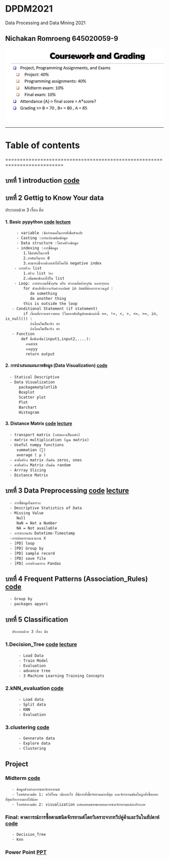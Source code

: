 # DPDM2021
Data Processing and Data Mining 2021
## Nichakan Romroeng 645020059-9


![grading image](DPDM21.JPG)


------------------------------------------------------------------------------
# Table of contents
==========================================================================
## บทที่ 1 introduction [code](https://github.com/nicha0524/DPDM2021/blob/main/intro.ipynb)
 
## บทที่ 2 Gettig to Know Your data
   ประกอบด้วย 3 เรื่อง คือ
  
   #### 1. Basic pypython [code](https://colab.research.google.com/github/nicha0524/DPDM2021/blob/main/Data101_(chapter2).ipynb#scrollTo=JwfbsPsB0U12) [lecture](https://github.com/nicha0524/DPDM2021/blob/main/%E0%B8%AA%E0%B8%A3%E0%B8%B8%E0%B8%9B%E0%B8%9A%E0%B8%97%E0%B8%97%E0%B8%B5%E0%B9%881.pdf)
         - variable :ข้อกำหนดในการตั้งชื่อตัวแปร
         - Casting :การแปลงชนิดข้อมูล
         - Data structure :โครงสร้างข้อมูล
         - indexing :การชี้ข้อมูล
            1.ใช้ลำดับในการชี้
            2.ลำดับเริ่มจาก 0
            3.สามารถชี้จากข้างหลังได้โดยใช้ negative index
        - การสร้าง list
            1.สร้าง list ว่าง
            2.เพิ่มสมาชิกลงไปใน list
        - Loop: การทำงานที่ซ้ำๆกัน หรือ ทำงานที่คล้ายๆกัน หลายๆรอบ
            for ตัวแปรที่เราจะรับค่าจากลิสต์ in ลิสต์ที่ต้องการจะวนลูป :
               do something
               do another thing
            this is outside the loop
       - Conditional Statement (if statement)
            if เงื่อนที่เราจะตรวจสอบ (โดยอาศัยสัญลักษณ์เหล่านี้ ==, !=, <, >, <=, >=, in, is_null()) :
               ถ้าเงื่อนไขเป็นจริง ทำ 
               ถ้าเงื่อนไขเป็นจริง ทำ
       - Function
           def ชื่อฟังก์ชั่น(input1,input2,....):
             งานxxx
             งานyyy
             return output
 #### 2. การนำเสนอแผนภาพข้อมูล (Data Visualization) [code](https://colab.research.google.com/github/nicha0524/DPDM2021/blob/main/Data102_(Chapter2).ipynb#scrollTo=pLC82lzuy38v)
      - Statical Descriptive
      - Data Visualization
          packagematplotlib
          Boxplot
          Scatter plot
          Plot
          Barchart
          Histogram
  #### 3. Distance Matrix [code](https://colab.research.google.com/github/nicha0524/DPDM2021/blob/main/Data103_(chapter2_distance).ipynb) [lecture](https://github.com/nicha0524/DPDM2021/blob/main/Measuring-Data-Similarity-and-Dissimilarity.pdf)
      - transport matrix (กลับแถวเป็นหลัก)
      - matrix multiplication (คูณ matrix)
      - Useful numpy functions
         summation (∑)
         average ( μ )
      - คำสั่งสร้าง matrix เริ่มต้น zeros, ones
      - คำสั่งสร้าง Matrix เริ่มต้น random
      - Arrray Slicing
      - Distance Matrix
      
   
## บทที่ 3 Data Preprocessing [code](https://github.com/nicha0524/DPDM2021/blob/main/Data_Preprocessing_(Chapter_3).ipynb)  [lecture](https://github.com/nicha0524/DPDM2021/blob/main/Chapter103_Data%20Preprocessing.pdf)
      - การชี้ข้อมูลในตาราง
      - Descriptive Statistics of Data
      - Missing Value
         Null
         NaN = Not a Number
         NA = Not available
      - การทำงานกับ Datetime-Timestamp
      -การต่อตารางแนวแกน X 
      - [PD] loop
      - [PD] Group by
      - [PD] sample record
      - [PD] save file
      - [PD] การสร้างตาราง Pandas
      
   ## บทที่ 4 Frequent Patterns (Association_Rules) [code](https://github.com/nicha0524/DPDM2021/blob/main/Frequent_Patterns_(Association_Rules).ipynb)
      - Group by
      - packages apyori
      
   ## บทที่ 5 Classification  
       ประกอบด้วย 3 เรื่อง คือ
   ### 1.Decision_Tree [code](https://github.com/nicha0524/DPDM2021/blob/main/Classification_(Decision_Tree).ipynb) [lecture](https://github.com/nicha0524/DPDM2021/blob/main/Classification%20(Decision%20Tree).pdf)
          - Load Data
          - Train Model
          - Evaluation
          - advance tree
          - 3 Machine Learning Training Concepts

   ### 2.kNN_evaluation [code](https://github.com/nicha0524/DPDM2021/blob/main/classification_(kNN_evaluation).ipynb)
          - Load data
          - Split data
          - KNN
          - Evaluation
   ### 3.clustering [code](https://github.com/nicha0524/DPDM2021/blob/main/Chap8_clustering.ipynb)
          - Gennerate data
          - Explore data
          - Clustering
          
 ## Project 
   ### Midterm [code](https://github.com/nicha0524/DPDM2021/blob/main/Project.ipynb)
       - ข้อมูลตัวอย่างการขายจักรยายนต์
       - โจทย์คำถามข้อ 1: ทวีปไหน เมืองอะไร ที่มีการสั่งชื้อจักยานมากที่สุด และจักรยานชนิดใดถูกสั่งซื้อเยอะที่สุดเรียงจากมากไปน้อย
       - โจทย์คำถามข้อ 2: visualization แสดงยอดขายของยอดการขายจักรยานแต่ละประเภท 
   ### Final: คาดการณ์การซื้อตามชนิดจักรยานต์โดยวิเคราะจากทวีปคู่ค้าและวันในสัปดาห์ [code](https://github.com/nicha0524/DPDM2021/blob/main/Project_FINAL.ipynb)
       - Decision_Tree
       - Knn
   ### Power Point [PPT](https://github.com/nicha0524/DPDM2021/blob/main/project_FINAL.pptx)
      
      
      
      
      
      
      
      
      
           
